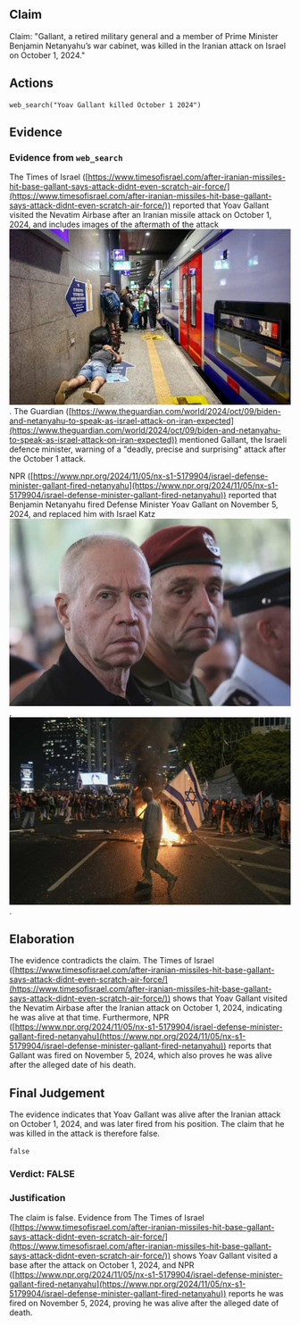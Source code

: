 ## Claim
Claim: "Gallant, a retired military general and a member of Prime Minister Benjamin Netanyahu’s war cabinet, was killed in the Iranian attack on Israel on October 1, 2024."

## Actions
```
web_search("Yoav Gallant killed October 1 2024")
```

## Evidence
### Evidence from `web_search`
The Times of Israel ([https://www.timesofisrael.com/after-iranian-missiles-hit-base-gallant-says-attack-didnt-even-scratch-air-force/](https://www.timesofisrael.com/after-iranian-missiles-hit-base-gallant-says-attack-didnt-even-scratch-air-force/)) reported that Yoav Gallant visited the Nevatim Airbase after an Iranian missile attack on October 1, 2024, and includes images of the aftermath of the attack ![image 3855](media/2025-08-23_00-38-1755909527-493851.jpg). The Guardian ([https://www.theguardian.com/world/2024/oct/09/biden-and-netanyahu-to-speak-as-israel-attack-on-iran-expected](https://www.theguardian.com/world/2024/oct/09/biden-and-netanyahu-to-speak-as-israel-attack-on-iran-expected)) mentioned Gallant, the Israeli defence minister, warning of a "deadly, precise and surprising" attack after the October 1 attack.

NPR ([https://www.npr.org/2024/11/05/nx-s1-5179904/israel-defense-minister-gallant-fired-netanyahu](https://www.npr.org/2024/11/05/nx-s1-5179904/israel-defense-minister-gallant-fired-netanyahu)) reported that Benjamin Netanyahu fired Defense Minister Yoav Gallant on November 5, 2024, and replaced him with Israel Katz ![image 3859](media/2025-08-23_00-38-1755909537-579979.jpg), ![image 3862](media/2025-08-23_00-38-1755909539-998672.jpg).


## Elaboration
The evidence contradicts the claim. The Times of Israel ([https://www.timesofisrael.com/after-iranian-missiles-hit-base-gallant-says-attack-didnt-even-scratch-air-force/](https://www.timesofisrael.com/after-iranian-missiles-hit-base-gallant-says-attack-didnt-even-scratch-air-force/)) shows that Yoav Gallant visited the Nevatim Airbase after the Iranian attack on October 1, 2024, indicating he was alive at that time. Furthermore, NPR ([https://www.npr.org/2024/11/05/nx-s1-5179904/israel-defense-minister-gallant-fired-netanyahu](https://www.npr.org/2024/11/05/nx-s1-5179904/israel-defense-minister-gallant-fired-netanyahu)) reports that Gallant was fired on November 5, 2024, which also proves he was alive after the alleged date of his death.


## Final Judgement
The evidence indicates that Yoav Gallant was alive after the Iranian attack on October 1, 2024, and was later fired from his position. The claim that he was killed in the attack is therefore false.

`false`


### Verdict: FALSE

### Justification
The claim is false. Evidence from The Times of Israel ([https://www.timesofisrael.com/after-iranian-missiles-hit-base-gallant-says-attack-didnt-even-scratch-air-force/](https://www.timesofisrael.com/after-iranian-missiles-hit-base-gallant-says-attack-didnt-even-scratch-air-force/)) shows Yoav Gallant visited a base after the attack on October 1, 2024, and NPR ([https://www.npr.org/2024/11/05/nx-s1-5179904/israel-defense-minister-gallant-fired-netanyahu](https://www.npr.org/2024/11/05/nx-s1-5179904/israel-defense-minister-gallant-fired-netanyahu)) reports he was fired on November 5, 2024, proving he was alive after the alleged date of death.
